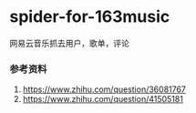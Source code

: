 # spider-for-163music
网易云音乐抓去用户，歌单，评论



### 参考资料
1. https://www.zhihu.com/question/36081767 
2. https://www.zhihu.com/question/41505181